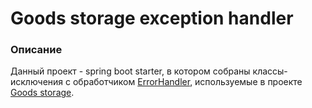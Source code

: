 # Goods storage exception handler
### Описание
Данный проект - spring boot starter, в котором собраны классы-исключения 
с обработчиком [ErrorHandler](src/main/java/tk/project/exceptionhandler/goodsstorage/exceptions/ErrorHandler.java),
используемые в проекте [Goods storage](https://github.com/Constantin846/java-goods-storage).